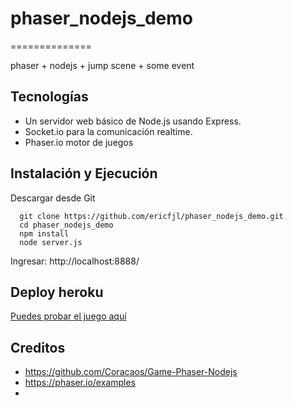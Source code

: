 # phaser_nodejs_demo
==============

phaser + nodejs + jump scene + some event

Tecnologías
-----------

* Un servidor web básico de Node.js usando Express.
* Socket.io para la comunicación realtime.
* Phaser.io motor de juegos

Instalación y Ejecución
-----------------------

Descargar desde Git

```
  git clone https://github.com/ericfjl/phaser_nodejs_demo.git
  cd phaser_nodejs_demo
  npm install
  node server.js
```

Ingresar: http://localhost:8888/
  
Deploy heroku
-------------

  [Puedes probar el juego aquí](https://game-space-war.herokuapp.com/)
 
Creditos
--------
* https://github.com/Coracaos/Game-Phaser-Nodejs
* https://phaser.io/examples
* 


